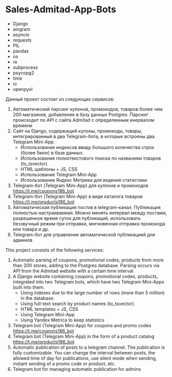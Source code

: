 # Sales-Admitad-App-Bots

- Django
- aiogram
- asyncio
- requests
- PIL
- pandas
- os
- re
- subprocess
- psycopg2
- time
- io 
- openpyxl

Данный проект состоит из следующих сервисов:
1. Автоматический парсинг купонов, промокодов, товаров более чем 200 магазинов, добавление в базу данных Postgres. Парсинг происходит по API с сайта Admitad с определенным инервалом времени
2. Сайт на Django, содержащий купоны, промокоды, товары, интегрированный в два Telegram-бота, в которые встроены два Telegram Mini-App. 
    - Использование индексов ввиду большого количества строк (более 5млн) в базе данных.
    - Использование полнотекстового поиска по названиям товаров (to_tsvector).
    - HTML шаблоны + JS, CSS
    - Использование Telegram Mini-App
    - Использование Яндекс Метрики для ведения статистики
3. Telegram-бот (Telegram Mini-App) для купонов и промокодов https://t.me/coupons186_bot
4. Telegram-бот (Telegram Mini-App) в виде каталога товаров https://t.me/products186_bot
5. Автоматическая публикация постов в telegram-канал. Публикация полностью настраиваемая. Можно менять интервал между постами, разрешенное время суток для публикаций, использовать беззвучный режим при отправки, мнгновенная отправка промокода или товара и др.
6. Telegram-бот для управления автоматической публикацией для админов


This project consists of the following services:
1. Automatic parsing of coupons, promotional codes, products from more than 200 stores, adding to the Postgres database. Parsing occurs via API from the Admitad website with a certain time interval
2. A Django website containing coupons, promotional codes, products, integrated into two Telegram bots, which have two Telegram Mini-Apps built into them.
    - Using indexes due to the large number of rows (more than 5 million) in the database.
    - Using full-text search by product names (to_tsvector).
    - HTML templates + JS, CSS
    - Using Telegram Mini-App
    - Using Yandex Metrica to keep statistics
3. Telegram bot (Telegram Mini-App) for coupons and promo codes https://t.me/coupons186_bot
4. Telegram bot (Telegram Mini-App) in the form of a product catalog https://t.me/products186_bot
5. Automatic publication of posts to a telegram channel. The publication is fully customizable. You can change the interval between posts, the allowed time of day for publications, use silent mode when sending, instant sending of a promo code or product, etc.
6. Telegram bot for managing automatic publication for admins
